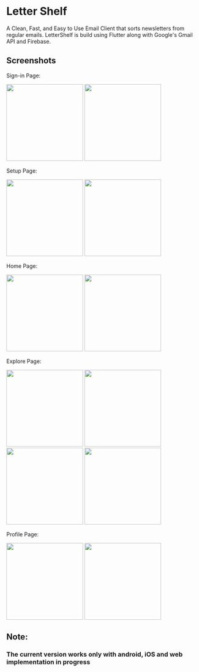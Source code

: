 # Letter Shelf

A Clean, Fast, and Easy to Use Email Client that sorts newsletters from regular emails. LetterShelf is build using Flutter along with Google's Gmail API and Firebase.

## Screenshots

Sign-in Page:

<img src="https://user-images.githubusercontent.com/70502672/178277630-f872e61d-dc62-4b4b-8635-ee40c726f933.png" width="200"> <img src="https://user-images.githubusercontent.com/70502672/178277641-2f97e9bd-88fa-4cb9-b010-730e50f6a592.png" width="200"> 

Setup Page:

<img src="https://user-images.githubusercontent.com/70502672/178278098-96b1006e-10a7-416d-9c86-2a17e7f78201.png" width="200"> <img src="https://user-images.githubusercontent.com/70502672/178278108-86e6987a-f52c-4b9d-acf0-e27c7e866860.png" width="200"> 

Home Page:

<img src="https://user-images.githubusercontent.com/70502672/178278482-cdfc2f75-cc7d-41a0-82be-f6c60787f970.png" width="200"> <img src="https://user-images.githubusercontent.com/70502672/178278494-169986e8-bdeb-4063-a234-a7e6df559a11.png" width="200"> 

Explore Page:

<img src="https://user-images.githubusercontent.com/70502672/178278693-95506210-a575-4a0d-a3b0-719715c5b0dd.png" width="200"> <img src="https://user-images.githubusercontent.com/70502672/178278700-d2da72f5-797f-4d72-b110-e7be38c74ef0.png" width="200"> <img src="https://user-images.githubusercontent.com/70502672/178278702-fa439fc2-c14f-4d8b-9abc-d5bc6c2848be.png" width="200"> <img src="https://user-images.githubusercontent.com/70502672/178278680-bd2f0893-c035-4488-ace9-0f3a74edcbd4.png" width="200"> 

Profile Page:

<img src="https://user-images.githubusercontent.com/70502672/178279252-5dd0ef42-abbe-4fde-acf3-b575f325e1bd.png" width="200"> <img src="https://user-images.githubusercontent.com/70502672/178279267-36f4cc6b-0e62-40d8-95b3-40caf6030f5e.png" width="200"> 


## Note: 

### The current version works only with android, iOS and web implementation in progress
